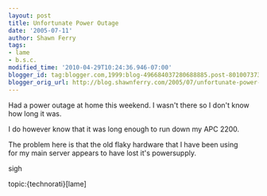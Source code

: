 ```yaml
---
layout: post
title: Unfortunate Power Outage
date: '2005-07-11'
author: Shawn Ferry
tags:
- lame
- b.s.c.
modified_time: '2010-04-29T10:24:36.946-07:00'
blogger_id: tag:blogger.com,1999:blog-496684037280688885.post-8010073731908301848
blogger_orig_url: http://blog.shawnferry.com/2005/07/unfortunate-power-outage.html
---
```


Had a power outage at home this weekend. I wasn't there so I don't know  
how long it was.  

I do however know that it was long enough to run down my APC 2200.  

The problem here is that the old flaky hardware that I have been using  
for my main server appears to have lost it's powersupply.  

sigh  

topic:{technorati}[lame]  

